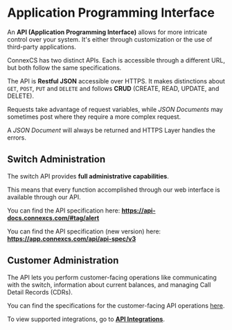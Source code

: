 # Application Programming Interface

An **API (Application Programming Interface)** allows for more intricate control over your system. It's either through customization or the use of third-party applications.

ConnexCS has two distinct APIs. Each is accessible through a different URL, but both follow the same specifications.

The API is **Restful JSON** accessible over HTTPS. It makes distinctions about `GET`, `POST`, `PUT` and `DELETE` and follows **CRUD** (CREATE, READ, UPDATE, and DELETE).

 Requests take advantage of request variables, while _JSON Documents_ may sometimes post where they require a more complex request.

 A _JSON Document_ will always be returned and HTTPS Layer handles the errors.

## Switch Administration

The switch API provides **full administrative capabilities**.

This means that every function accomplished through our web interface is available through our API.

You can find the API specification here: **<https://api-docs.connexcs.com/#tag/alert>**

You can find the API specification (new version) here: **<https://app.connexcs.com/api/api-spec/v3>**

## Customer Administration

The API lets you perform customer-facing operations like communicating with the switch, information about current balances, and managing Call Detail Records (CDRs).  

You can find the specifications for the customer-facing API operations [here](https://portal-api-docs.connexcs.com/).

To view supported integrations, go to [**API Integrations**](https://docs.connexcs.com/setup/integrations/api/).
